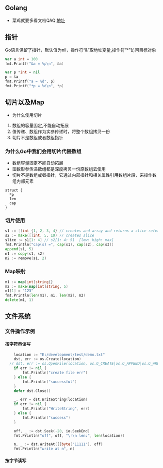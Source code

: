 ## Golang
* 菜鸡就要多看文档QAQ [地址](http://docscn.studygolang.com/)


## 指针
Go语言保留了指针，默认值为nil，操作符“&”取地址变量,操作符“*”访问目标对象
```go
var a int = 100
fmt.Printf("&a = %p\n", &a)

var p *int = nil
p = &a
fmt.Printf("a = %d", p)
fmt.Printf("*p = %d\n", *p)
```


## 切片以及Map
* 为什么使用切片
1. 数组的容量固定,不能自动拓展
2. 值传递、数组作为实参传递时，将整个数组拷贝一份
3. 切片不是数组或者数组指针

### 为什么Go中我们会用切片代替数组
* 数组容量固定不能自动拓展
* 函数形参传递数组都是深度拷贝一份原数组去使用
* 切片不是数组或者指针，它通过内部指针和相关属性引用数组片段，来操作数组内部元素
```结构
struct {
  *p
  len
  cap
}
```

### 切片使用
```go
s1 := []int {1, 2, 3, 4} // creates and array and returns a slice reference
s2 := make([]int, 5, 10) // creates slice
slice := s1[1: 4] // s2[1: 4: 5]  [low: high: max]
fmt.Println("cap(s) =", cap(s1), cap(s2), cap(s3))
append(s1, 5)
n1 := copy(s1, s2)
n2 := remove(s1, 2)
```


### Map映射
```go
m1 := map[int]string{}
m2 := make(map[int]string, 5)
m1[1] = "123"
fmt.Println(len(m1), m1, len(m2), m2)
delete(m1, 1)
```

## 文件系统

### 文件操作示例

#### 按字符串读写
```go
	location := "E:/development/test/demo.txt"
	dst, err := os.Create(location)
  // dst, err := os.OpenFile(location, os.O_CREATE|os.O_APPEND|os.O_WRONLY, 0664)
	if err != nil {
		fmt.Println("create file err")
	} else {
		fmt.Println("successful")
	}
	defer dst.Close()

	_, err = dst.WriteString(location)
	if err != nil {
		fmt.Println("WriteString", err)
	} else {
		fmt.Println("success")
	}

	off, _ := dst.Seek(-20, io.SeekEnd)
	fmt.Println("off", off, "\r\n len:", len(location))

	n, _ := dst.WriteAt([]byte("11111"), off)
	fmt.Println("write at n", n)
```

#### 按字节读写
```go

```

